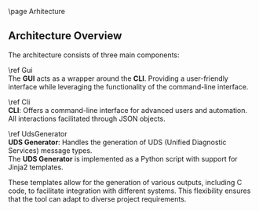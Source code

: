 \page Arhitecture

## Architecture Overview

The architecture consists of three main components:

\ref Gui  
The **GUI** acts as a wrapper around the **CLI**. Providing a user-friendly interface while leveraging the functionality of the command-line interface.

\ref Cli  
**CLI**: Offers a command-line interface for advanced users and automation.  
All interactions facilitated through JSON objects.

\ref UdsGenerator  
**UDS Generator**: Handles the generation of UDS (Unified Diagnostic Services) message types.  
The **UDS Generator** is implemented as a Python script with support for Jinja2 templates.  
  
These templates allow for the generation of various outputs, including C code, to facilitate integration with different systems. This flexibility ensures that the tool can adapt to diverse project requirements.